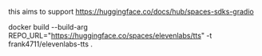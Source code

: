 this aims to support https://huggingface.co/docs/hub/spaces-sdks-gradio

docker build --build-arg REPO_URL="https://huggingface.co/spaces/elevenlabs/tts" -t frank4711/elevenlabs-tts .